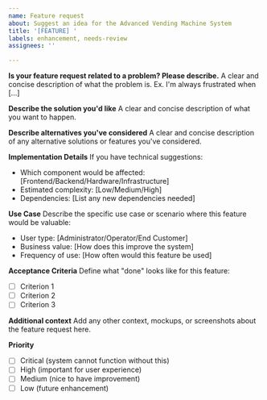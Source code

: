 ```yaml
---
name: Feature request
about: Suggest an idea for the Advanced Vending Machine System
title: '[FEATURE] '
labels: enhancement, needs-review
assignees: ''

---
```


**Is your feature request related to a problem? Please describe.**
A clear and concise description of what the problem is. Ex. I'm always frustrated when [...]

**Describe the solution you'd like**
A clear and concise description of what you want to happen.

**Describe alternatives you've considered**
A clear and concise description of any alternative solutions or features you've considered.

**Implementation Details**
If you have technical suggestions:
- Which component would be affected: [Frontend/Backend/Hardware/Infrastructure]
- Estimated complexity: [Low/Medium/High]
- Dependencies: [List any new dependencies needed]

**Use Case**
Describe the specific use case or scenario where this feature would be valuable:
- User type: [Administrator/Operator/End Customer]
- Business value: [How does this improve the system]
- Frequency of use: [How often would this feature be used]

**Acceptance Criteria**
Define what "done" looks like for this feature:
- [ ] Criterion 1
- [ ] Criterion 2
- [ ] Criterion 3

**Additional context**
Add any other context, mockups, or screenshots about the feature request here.

**Priority**
- [ ] Critical (system cannot function without this)
- [ ] High (important for user experience)
- [ ] Medium (nice to have improvement)
- [ ] Low (future enhancement)
